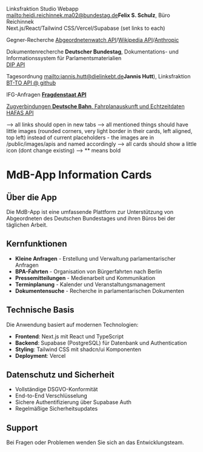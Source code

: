Linksfraktion Studio Webapp
<mailto:heidi.reichinnek.ma02@bundestag.de>**Felix S. Schulz**</mailto>, Büro Reichinnek <br>
Next.js/React/Tailwind CSS/Vercel/Supabase (set links to each)

Gegner-Recherche
<a href="https://www.abgeordnetenwatch.de/api">Abgeordnetenwatch API</a>/<a href="">Wikipedia API</a>/<a href="">Anthropic</a>

Dokumentenrecherche
**Deutscher Bundestag**, Dokumentations- und Informationssystem für Parlamentsmaterialien <br>
<a href="https://dip.bundestag.de/%C3%BCber-dip/hilfe/api">DIP API</a>

Tagesordnung
<mailto:jannis.hutt@dielinkebt.de>**Jannis Hutt**)</mailto>, Linksfraktion <br>
<a href="https://github.com/hutt/bt-to/tree/main">BT-TO API @ github</a>

IFG-Anfragen
<a href="https://fragdenstaat.de/api/">**Fragdenstaat API**

Zugverbindungen
**Deutsche Bahn**, Fahrplanauskunft und Echtzeitdaten
<a href="ttps://github.com/public-transport/hafas-client%20in%20new%20tab">HAFAS API</a>


--> all links should open in new tabs
--> all mentioned things should have little images (rounded corners, very light border in their cards, left aligned, top left) instead of current placeholders - the images are in /public/images/apis and named accordingly
--> all cards should show a little icon (dont change existing)
--> ** means bold

# MdB-App Information Cards

## Über die App

Die MdB-App ist eine umfassende Plattform zur Unterstützung von Abgeordneten des Deutschen Bundestages und ihren Büros bei der täglichen Arbeit.

## Kernfunktionen

- **Kleine Anfragen** - Erstellung und Verwaltung parlamentarischer Anfragen
- **BPA-Fahrten** - Organisation von Bürgerfahrten nach Berlin
- **Pressemitteilungen** - Medienarbeit und Kommunikation
- **Terminplanung** - Kalender und Veranstaltungsmanagement
- **Dokumentensuche** - Recherche in parlamentarischen Dokumenten

## Technische Basis

Die Anwendung basiert auf modernen Technologien:
- **Frontend**: Next.js mit React und TypeScript
- **Backend**: Supabase (PostgreSQL) für Datenbank und Authentication
- **Styling**: Tailwind CSS mit shadcn/ui Komponenten
- **Deployment**: Vercel

## Datenschutz und Sicherheit

- Vollständige DSGVO-Konformität
- End-to-End Verschlüsselung
- Sichere Authentifizierung über Supabase Auth
- Regelmäßige Sicherheitsupdates

## Support

Bei Fragen oder Problemen wenden Sie sich an das Entwicklungsteam.